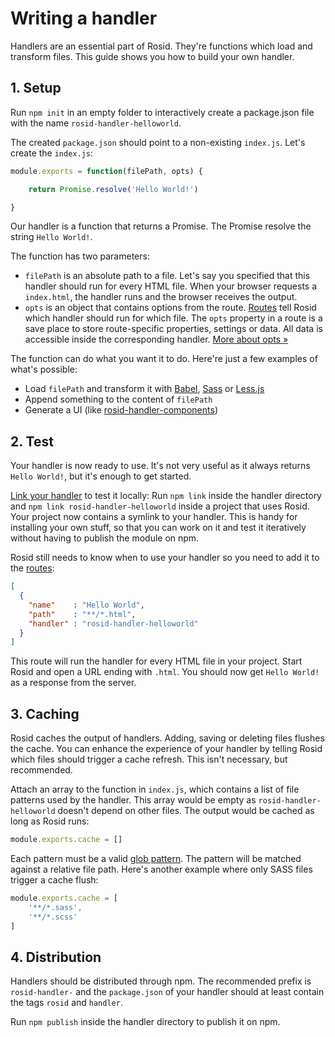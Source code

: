 # Writing a handler

Handlers are an essential part of Rosid. They're functions which load and transform files. This guide shows you how to build your own handler.

## 1. Setup

Run `npm init` in an empty folder to interactively create a package.json file with the name `rosid-handler-helloworld`.

The created `package.json` should point to a non-existing `index.js`. Let's create the `index.js`:

```js
module.exports = function(filePath, opts) {

	return Promise.resolve('Hello World!')

}
```

Our handler is a function that returns a Promise. The Promise resolve the string `Hello World!`.

The function has two parameters:

- `filePath` is an absolute path to a file. Let's say you specified that this handler should run for every HTML file. When your browser requests a `index.html`, the handler runs and the browser receives the output.
- `opts` is an object that contains options from the route. [Routes](Routes.md) tell Rosid which handler should run for which file. The `opts` property in a route is a save place to store route-specific properties, settings or data. All data is accessible inside the corresponding handler. [More about opts &#187;](Routes.md#opts)

The function can do what you want it to do. Here're just a few examples of what's possible:

- Load `filePath` and transform it with [Babel](https://babeljs.io), [Sass](http://sass-lang.com) or [Less.js](http://lesscss.org)
- Append something to the content of `filePath`
- Generate a UI (like [rosid-handler-components](https://github.com/comwrap/rosid-handler-components))

## 2. Test

Your handler is now ready to use. It's not very useful as it always returns `Hello World!`, but it's enough to get started.

[Link your handler](https://docs.npmjs.com/cli/link) to test it locally: Run `npm link` inside the handler directory and `npm link rosid-handler-helloworld` inside a project that uses Rosid. Your project now contains a symlink to your handler. This is handy for installing your own stuff, so that you can work on it and test it iteratively without having to publish the module on npm.

Rosid still needs to know when to use your handler so you need to add it to the [routes](Routes.md):

```json
[
  {
    "name"    : "Hello World",
    "path"    : "**/*.html",
    "handler" : "rosid-handler-helloworld"
  }
]
```

This route will run the handler for every HTML file in your project. Start Rosid and open a URL ending with `.html`. You should now get `Hello World!` as a response from the server.

## 3. Caching

Rosid caches the output of handlers. Adding, saving or deleting files flushes the cache. You can enhance the experience of your handler by telling Rosid which files should trigger a cache refresh. This isn't necessary, but recommended.

Attach an array to the function in `index.js`, which contains a list of file patterns used by the handler. This array would be empty as `rosid-handler-helloworld` doesn't depend on other files. The output would be cached as long as Rosid runs:

```js
module.exports.cache = []
```

Each pattern must be a valid [glob pattern](Patterns.md). The pattern will be matched against a relative file path. Here's another example where only SASS files trigger a cache flush:

```js
module.exports.cache = [
	'**/*.sass',
	'**/*.scss'
]
```

## 4. Distribution

Handlers should be distributed through npm. The recommended prefix is `rosid-handler-` and the `package.json` of your handler should at least contain the tags `rosid` and `handler`.

Run `npm publish` inside the handler directory to publish it on npm.